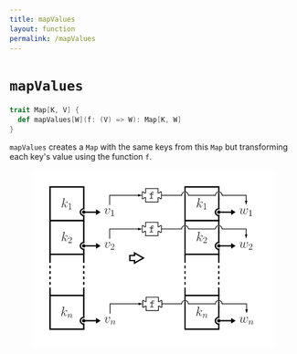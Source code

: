 ```yaml
---
title: mapValues
layout: function
permalink: /mapValues
---
```


# `mapValues`

~~~ scala
trait Map[K, V] {
  def mapValues[W](f: (V) => W): Map[K, W]
}
~~~

`mapValues` creates a `Map` with the same keys from this `Map` but transforming each key's value using the function `f`.

<figure class="diagram">
  <img src="images/mapValues.svg" alt="mapValues function">
  <!-- <figcaption class="diagram-desc"></figcaption> -->
</figure>
